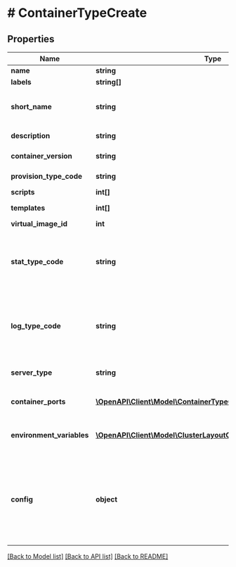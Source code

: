 # # ContainerTypeCreate

## Properties

Name | Type | Description | Notes
------------ | ------------- | ------------- | -------------
**name** | **string** | Node type name |
**labels** | **string[]** |  | [optional]
**short_name** | **string** | The short name is a name with no spaces used for display in your container list. |
**description** | **string** | Node type description | [optional]
**container_version** | **string** | Version of the node type |
**provision_type_code** | **string** | Provision type code, eg. &#x60;amazon&#x60;, etc. |
**scripts** | **int[]** | Array of script IDs. | [optional]
**templates** | **int[]** | Array of file template IDs. | [optional]
**virtual_image_id** | **int** | Virtual image ID | [optional]
**stat_type_code** | **string** | Stat type code.  Varies with node type, see Provision Types (customOptionTypes) for allowed values within selected type. | [optional]
**log_type_code** | **string** | Log type code.  Varies with node type, see Provision Types (customOptionTypes) for allowed values within selected type. | [optional]
**server_type** | **string** | Server type.  Always pass \&quot;vm\&quot;. | [optional]
**container_ports** | [**\OpenAPI\Client\Model\ContainerTypeCreateContainerPorts[]**](ContainerTypeCreateContainerPorts.md) | List of exposed port definitions in the format NAME&#x3D;PORT|PROTOCOL | [optional]
**environment_variables** | [**\OpenAPI\Client\Model\ClusterLayoutCreateEnvironmentVariables[]**](ClusterLayoutCreateEnvironmentVariables.md) | The environmentVariables parameter is array of env objects. | [optional]
**config** | **object** | Config object varies with node type.  If using docker, scvmm, ARM, hyperv, or cloudformation, look up provision type details (customOptionTypes) for information. | [optional]

[[Back to Model list]](../../README.md#models) [[Back to API list]](../../README.md#endpoints) [[Back to README]](../../README.md)
